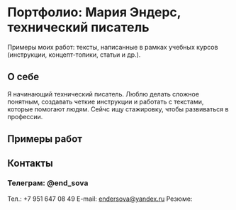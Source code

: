 # Портфолио: Мария Эндерс, технический писатель
Примеры моих работ: тексты, написанные в рамках учебных курсов (инструкции, концепт-топики, статьи и др.).

## О себе
Я начинающий технический писатель. Люблю делать сложное понятным, создавать четкие инструкции и работать с текстами, которые помогают людям. Сейчс ищу стажировку, чтобы развиваться в профессии.

## Примеры работ

## Контакты
### Телеграм: @end_sova
Тел.: +7 951 647 08 49
E-mail: endersova@yandex.ru
Резюме: 
